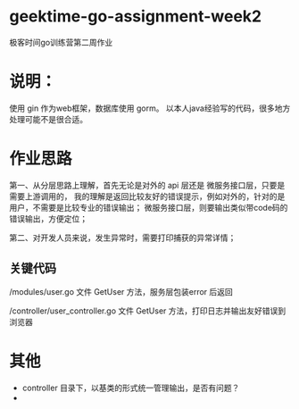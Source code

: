 # geektime-go-assignment-week2
极客时间go训练营第二周作业

# 说明：

使用 gin 作为web框架，数据库使用 gorm。
以本人java经验写的代码，很多地方处理可能不是很合适。


# 作业思路

第一、从分层思路上理解，首先无论是对外的 api 层还是 微服务接口层，只要是需要上游调用的，
我的理解是返回比较友好的错误提示，例如对外的，针对的是用户，不需要是比较专业的错误输出；
微服务接口层，则要输出类似带code码的错误输出，方便定位；

第二、对开发人员来说，发生异常时，需要打印捕获的异常详情；

## 关键代码

/modules/user.go 文件 GetUser 方法，服务层包装error 后返回

/controller/user_controller.go 文件 GetUser 方法，打印日志并输出友好错误到浏览器


# 其他

- controller 目录下，以基类的形式统一管理输出，是否有问题？
- 
